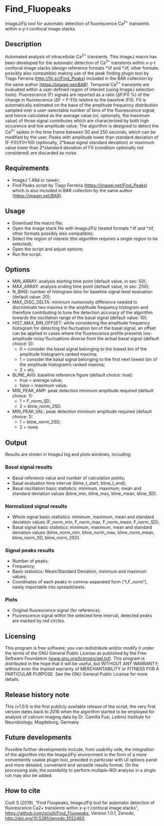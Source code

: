 # Find_Fluopeaks
ImageJ/Fiji tool for automatic detection of fluorescence Ca<sup>2+</sup> transients within x-y-t confocal image stacks. 

##	Description
Automated analysis of intracellular Ca<sup>2+</sup> transients. This ImageJ macro has been developed for the automatic detection of Ca<sup>2+</sup> transients within x-y-t confocal image stacks (design reference formats \*.lif and \*.tif, other formats possibly also compatible) making use of the peak finding plugin tool by Tiago Ferreira (http://fiji.sc/Find_Peaks) included in the BAR collection by the same author (https://imagej.net/BAR). Temporal Ca<sup>2+</sup> transients are evaluated within a user-defined region of interest (using ImageJ selection tools). Fluorescence (F) signals are reported as a ratio (ΔF/F0 %) of the change in fluorescence (ΔF = F-F0) relative to the baseline (F0). F0 is automatically estimated on the base of the amplitude frequency distribution sampled over a user-selectable number of bins of the fluorescence signal, and hence calculated as the average value (or, optionally, the maximum value) of those signal contributes which are characterized by both high occurence and low amplitude value. The algorithm is designed to detect the Ca<sup>2+</sup> spikes in the time frame between 50 and 250 seconds, which can be modified by the user. Peaks with amplitude lower than standard deviation of (F-F0)/F0\*100 (optionally, 2\*basal signal standard deviation) or maximum value lower than 2\*standard deviation of F0 (condition optionally not considered) are discarded as noise.

##	Requirements
-	ImageJ 1.48d or newer;
-	Find Peaks script by Tiago Ferreira (https://imagej.net/Find_Peaks) which is also included in BAR collection by the same author (https://imagej.net/BAR).

##	Usage
-	Download the macro file;
-	Open the image  stack file with ImageJ/Fiji (tested formats \*.lif and \*.tif, other formats possibly also compatible);
-	Select the region of interest (the algorithm requires a single region to be selected);
-	Open the script and adjust options;
- 	Run the script.

##	Options
- MIN\_ARRAY: analysis starting time point (default value, in sec: 50);
- MAX\_ARRAY: analysis ending time point (default value, in sec: 250);
- N\_BINS: number of histogram bins for baseline signal level evaluation (default value: 20);
- MAX\_DISC_DELTA: minimum numerosity difference needed to discriminate two maxima in the amplitude frequency histogram and therefore contributing to tune the detection accuracy of the algorithm towards the oscillation range of the basal signal (default value: 10);
- HIST\_MAX\_BIN_OFFSET: while considering the amplitude frequency histogram for detecting the fluctuation bin of the basal signal, an offset can be applied in cases where the fluorescence profile presents low-amplitude noisy fluctuations diverse from the actual basal signal (default choice: 0):
	- 0 = consider the basal signal belonging to the lowest bin of the amplitude histogram’s ranked maxima;
	- 1 = consider the basal signal belonging to the first next lowest bin of the amplitude histogram’s ranked maxima;
	- 2 = etc.
- BLINE\_AVG: baseline reference figure (default choice: true):
	- true = average value;
	- false = maximum value.
- MIN\_PEAK\_AMP: peak detection minimum amplitude required (default choice: 1):
	- 1 = F\_norm\_SD; 
	- 2 = bline\_norm\_2SD.
- MIN\_PEAK\_VAL: peak detection minimum amplitude required (default choice: 1): 
	- 1 = bline\_norm\_2SD;
	- 2 = none.

##	Output
Results are shown in ImageJ log and plots windows, including:

###	Basal signal results
-	Basal reference value and number of calculation points;
-	Basal evaluation time interval (bline\_t\_start, bline\_t\_end);
-	Basal oscillation basic statistics: minimum, maximum, mean and standard deviation values (bline\_min, bline\_max, bline\_mean, bline\_SD).

###	Normalized signal results
-	Whole signal basic statistics: minimum, maximum, mean and standard deviation values (F\_norm\_min, F\_norm\_max, F\_norm\_mean, F\_norm_SD);
-	Basal signal basic statistics: minimum, maximum, mean and standard deviation values (bline\_norm\_min, bline\_norm\_max, bline\_norm\_mean, bline\_norm\_SD, bline\_norm\_2SD).

###	Signal peaks results
-	Number of peaks;
-	Frequency;
-	Basic statistics: Mean/Standard Deviation, minimum and maximum values;
-	Coordinates of each peaks in comma-separated form (“t,F\_norm”), easily importable into spreadsheets.

###	Plots
-	Original fluorescence signal (for reference);
-	Fluorescence signal within the selected time interval, detected peaks are marked by red circles.

##	Licensing
This program is free software; you can redistribute and/or modify it under the terms of the GNU General Public License as published by the Free Software Foundation (www.gnu.org/licenses/gpl.txt). This program is distributed in the hope that it will be useful, but WITHOUT ANY WARRANTY; without even the implied warranty of MERCHANTABILITY or FITNESS FOR A PARTICULAR PURPOSE. See the GNU General Public License for more details.

## Release history note
This (v1.0.1) is the first publicly available release of the script, the very first version dates back to 2016 when the algorithm started to be employed for analysis of calcium imaging data by Dr. Camilla Fusi, Leibniz Institute for Neurobiology, Magdeburg, Germany.

##	Future developments
Possible further developments include, from usability side, the integration of the algorithm into the ImageJ/Fiji environment in the form of a more conveniently usable plugin tool, provided in particular with UI options panel and more detailed, convenient and versatile results format. On the processing side, the possibility to perform multiple-ROI analysis in a single run may also be added.

##	How to cite
Ciulli S (2019), “Find Fluopeaks, ImageJ/Fiji tool for automatic detection of fluorescence Ca2+ transients within x-y-t confocal image stacks”, https://github.com/sciulli/Find_Fluopeaks, Version 1.0.1, Zenodo, http://doi.org/10.5281/zenodo.3552483.
